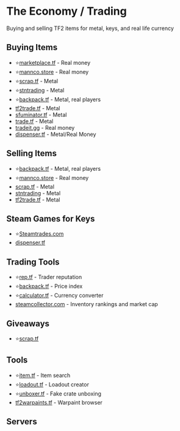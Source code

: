 # The Economy / Trading
Buying and selling TF2 items for metal, keys, and real life currency  

## Buying Items  
* ⭐[marketplace.tf](https://marketplace.tf/) - Real money  
* ⭐[mannco.store](https://mannco.store/) - Real money  
* ⭐[scrap.tf](https://scrap.tf/) - Metal  
* ⭐[stntrading](https://stntrading.eu/) - Metal  
* ⭐[backpack.tf](https://backpack.tf/) - Metal, real players  
* [tf2trade.tf](https://tf2trade.tf/) - Metal  
* [sfuminator.tf](https://sfuminator.tf/) - Metal  
* [trade.tf](https://www.trade.tf/) - Metal  
* [tradeit.gg](https://tradeit.gg/tf2/trade) - Real money  
* [dispenser.tf](https://dispenser.tf/) - Metal/Real Money  

## Selling Items
* ⭐[backpack.tf](https://backpack.tf/) - Metal, real players  
* ⭐[mannco.store](https://mannco.store/) - Real money  
* [scrap.tf](https://scrap.tf/) - Metal  
* [stntrading](https://stntrading.eu/) - Metal  
* [tf2trade.tf](https://tf2trade.tf/) - Metal  

## Steam Games for Keys
* ⭐[Steamtrades.com](https://www.steamtrades.com/trades/search?have=tf2)  
* [dispenser.tf](https://dispenser.tf/)  

## Trading Tools  
* ⭐[rep.tf](https://rep.tf/) - Trader reputation  
* ⭐[backpack.tf](https://backpack.tf/) - Price index  
* ⭐[calculator.tf](https://calculator.tf/) - Currency converter  
* [steamcollector.com](https://steamcollector.com/) - Inventory rankings and market cap  

## Giveaways
* ⭐[scrap.tf](https://scrap.tf/)  

## Tools
* ⭐[item.tf](https://item.tf/) - Item search  
* ⭐[loadout.tf](https://loadout.tf/) - Loadout creator  
* ⭐[unboxer.tf](https://unboxer.tf/) - Fake crate unboxing  
* [tf2warpaints.tf](https://tf2warpaints.tf/) - Warpaint browser  

## Servers
